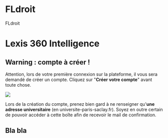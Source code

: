 # FLdroit
FLdroit

# Lexis 360 Intelligence

## Warning : compte à créer !

Attention, lors de votre première connexion sur la plateforme, il vous sera demandé de créer un compte. Cliquez sur "**Créer votre compte**" avant toute chose.

![](e65ac8d996c2018994ac5713575c5562d6eb49ee.png)

Lors de la création du compte, prenez bien gard à ne renseigner qu'**une adresse universitaire** (en universite-paris-saclay.fr). Soyez en outre certain de pouvoir accéder à cette boîte afin de recevoir le mail de confirmation.

## Bla bla
